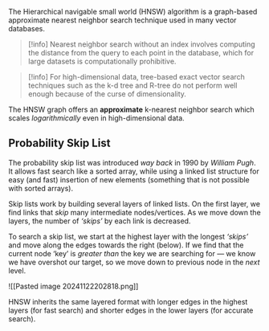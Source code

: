 The Hierarchical navigable small world (HNSW) algorithm is a graph-based approximate nearest neighbor search technique used in many vector databases.

> [!info]
> Nearest neighbor search without an index involves computing the distance from the query to each point in the database, which for large datasets is computationally prohibitive.

> [!info]
> For high-dimensional data, tree-based exact vector search techniques such as the k-d tree and R-tree do not perform well enough because of the curse of dimensionality.

The HNSW graph offers an **approximate** k-nearest neighbor search which scales _logarithmically_ even in high-dimensional data.

## Probability Skip List

The probability skip list was introduced _way back_ in 1990 by _William Pugh_. It allows fast search like a sorted array, while using a linked list structure for easy (and fast) insertion of new elements (something that is not possible with sorted arrays).

Skip lists work by building several layers of linked lists. On the first layer, we find links that _skip_ many intermediate nodes/vertices. As we move down the layers, the number of _‘skips’_ by each link is decreased.

To search a skip list, we start at the highest layer with the longest _‘skips’_ and move along the edges towards the right (below). If we find that the current node ‘key’ is _greater than_ the key we are searching for — we know we have overshot our target, so we move down to previous node in the _next_ level.

![[Pasted image 20241122202818.png]]

HNSW inherits the same layered format with longer edges in the highest layers (for fast search) and shorter edges in the lower layers (for accurate search).

